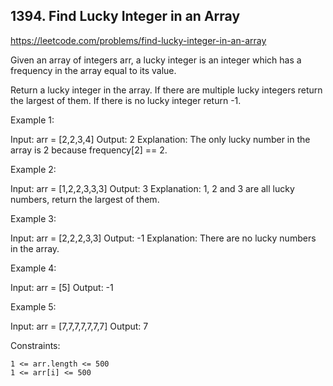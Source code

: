 ## 1394. Find Lucky Integer in an Array

https://leetcode.com/problems/find-lucky-integer-in-an-array

Given an array of integers arr, a lucky integer is an integer which has a frequency in the array equal to its value.

Return a lucky integer in the array. If there are multiple lucky integers return the largest of them. If there is no lucky integer return -1.

Example 1:

Input: arr = [2,2,3,4]
Output: 2
Explanation: The only lucky number in the array is 2 because frequency[2] == 2.

Example 2:

Input: arr = [1,2,2,3,3,3]
Output: 3
Explanation: 1, 2 and 3 are all lucky numbers, return the largest of them.

Example 3:

Input: arr = [2,2,2,3,3]
Output: -1
Explanation: There are no lucky numbers in the array.

Example 4:

Input: arr = [5]
Output: -1

Example 5:

Input: arr = [7,7,7,7,7,7,7]
Output: 7

Constraints:

    1 <= arr.length <= 500
    1 <= arr[i] <= 500
